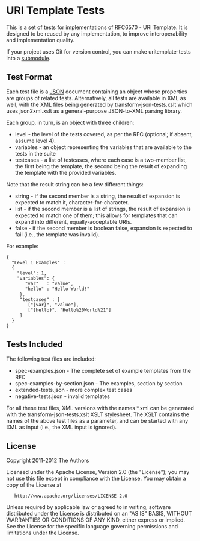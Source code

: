 # URI Template Tests

This is a set of tests for implementations of
[RFC6570](http://tools.ietf.org/html/rfc6570) - URI Template. It is designed
to be reused by any implementation, to improve interoperability and
implementation quality.

If your project uses Git for version control, you can make uritemplate-tests into a [submodule](http://help.github.com/submodules/).

## Test Format

Each test file is a [JSON](http://tools.ietf.org/html/RFC6627) document
containing an object whose properties are groups of related tests.
Alternatively, all tests are available in XML as well, with the XML files
being generated by transform-json-tests.xslt which uses json2xml.xslt as a
general-purpose JSON-to-XML parsing library.

Each group, in turn, is an object with three children:

- level - the level of the tests covered, as per the RFC (optional; if absent,
  assume level 4).
- variables - an object representing the variables that are available to the
  tests in the suite
- testcases - a list of testcases, where each case is a two-member list, the
  first being the template, the second being the result of expanding the
  template with the provided variables.

Note that the result string can be a few different things:

- string - if the second member is a string, the result of expansion is
  expected to match it, character-for-character.
- list - if the second member is a list of strings, the result of expansion
  is expected to match one of them; this allows for templates that can
  expand into different, equally-acceptable URIs.
- false - if the second member is boolean false, expansion is expected to
  fail (i.e., the template was invalid).

For example:

    {
      "Level 1 Examples" :
      {
        "level": 1,
        "variables": {
           "var"   : "value",
           "hello" : "Hello World!"
         },
         "testcases" : [
            ["{var}", "value"],
            ["{hello}", "Hello%20World%21"]
         ]
      }
    }

## Tests Included

The following test files are included:

- spec-examples.json - The complete set of example templates from the RFC
- spec-examples-by-section.json - The examples, section by section
- extended-tests.json - more complex test cases
- negative-tests.json - invalid templates

For all these test files, XML versions with the names \*.xml can be
generated with the transform-json-tests.xslt XSLT stylesheet. The XSLT
contains the names of the above test files as a parameter, and can be
started with any XML as input (i.e., the XML input is ignored).

## License

Copyright 2011-2012 The Authors

Licensed under the Apache License, Version 2.0 (the "License");
you may not use this file except in compliance with the License.
You may obtain a copy of the License at

       http://www.apache.org/licenses/LICENSE-2.0

Unless required by applicable law or agreed to in writing, software
distributed under the License is distributed on an "AS IS" BASIS,
WITHOUT WARRANTIES OR CONDITIONS OF ANY KIND, either express or implied.
See the License for the specific language governing permissions and
limitations under the License.
